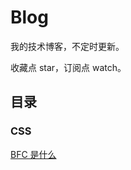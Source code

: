 # Blog

我的技术博客，不定时更新。

收藏点 star，订阅点 watch。

## 目录

### CSS

[BFC 是什么](https://github.com/wuyanqian0503/blogs/issues/1)
